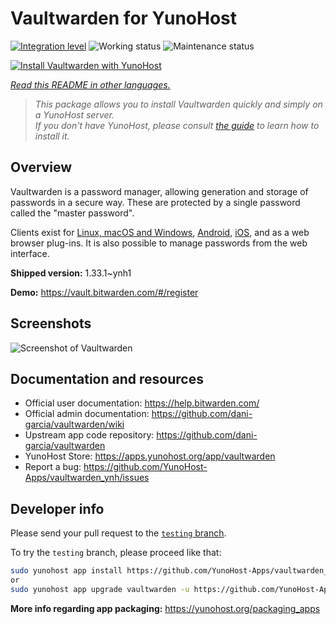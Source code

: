 <!--
N.B.: This README was automatically generated by <https://github.com/YunoHost/apps/tree/master/tools/readme_generator>
It shall NOT be edited by hand.
-->

# Vaultwarden for YunoHost

[![Integration level](https://apps.yunohost.org/badge/integration/vaultwarden)](https://ci-apps.yunohost.org/ci/apps/vaultwarden/)
![Working status](https://apps.yunohost.org/badge/state/vaultwarden)
![Maintenance status](https://apps.yunohost.org/badge/maintained/vaultwarden)

[![Install Vaultwarden with YunoHost](https://install-app.yunohost.org/install-with-yunohost.svg)](https://install-app.yunohost.org/?app=vaultwarden)

*[Read this README in other languages.](./ALL_README.md)*

> *This package allows you to install Vaultwarden quickly and simply on a YunoHost server.*  
> *If you don't have YunoHost, please consult [the guide](https://yunohost.org/install) to learn how to install it.*

## Overview

Vaultwarden is a password manager, allowing generation and storage of passwords in a secure way. These are protected by a single password called the "master password".

Clients exist for [Linux, macOS and Windows](https://bitwarden.com/#download), [Android](https://play.google.com/store/apps/details?id=com.x8bit.bitwarden), [iOS](https://itunes.apple.com/app/bitwarden-free-password-manager/id1137397744?mt=8), and as a web browser plug-ins. It is also possible to manage passwords from the web interface.


**Shipped version:** 1.33.1~ynh1

**Demo:** <https://vault.bitwarden.com/#/register>

## Screenshots

![Screenshot of Vaultwarden](./doc/screenshots/screenshot1.png)

## Documentation and resources

- Official user documentation: <https://help.bitwarden.com/>
- Official admin documentation: <https://github.com/dani-garcia/vaultwarden/wiki>
- Upstream app code repository: <https://github.com/dani-garcia/vaultwarden>
- YunoHost Store: <https://apps.yunohost.org/app/vaultwarden>
- Report a bug: <https://github.com/YunoHost-Apps/vaultwarden_ynh/issues>

## Developer info

Please send your pull request to the [`testing` branch](https://github.com/YunoHost-Apps/vaultwarden_ynh/tree/testing).

To try the `testing` branch, please proceed like that:

```bash
sudo yunohost app install https://github.com/YunoHost-Apps/vaultwarden_ynh/tree/testing --debug
or
sudo yunohost app upgrade vaultwarden -u https://github.com/YunoHost-Apps/vaultwarden_ynh/tree/testing --debug
```

**More info regarding app packaging:** <https://yunohost.org/packaging_apps>
